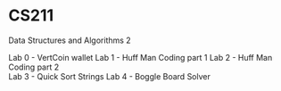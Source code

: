 # CS211 
Data Structures and Algorithms 2 

Lab 0 - VertCoin wallet
Lab 1 - Huff Man Coding part 1
Lab 2 - Huff Man Coding part 2	
Lab 3 - Quick Sort Strings
Lab 4 - Boggle Board Solver

